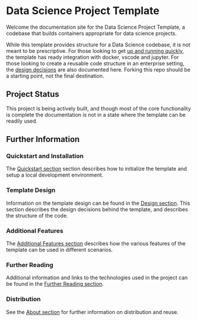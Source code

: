 # Data Science Project Template

Welcome the documentation site for the Data Science Project Template, a codebase
that builds containers appropriate for data science projects.

While this template provides structure for a Data Science codebase, it is not meant to be prescriptive. For those looking to get [up and running quickly](quickstart/quickstart.md), the template has ready integration with docker, vscode and jupyter. For those looking to create a reusable code structure in an enterprise setting, the [design decisions](design/design.md) are also documented here. Forking this repo should be a starting point, not the final destination.

## Project Status 

This project is being actively built, and though most of the core functionality is complete the
documentation is not in a state where the template can be readily used.

## Further Information

### Quickstart and Installation

The [Quickstart section](quickstart/quickstart.md) section describes how to initialize the template and setup a local development environment.

### Template Design

Information on the template design can be found in the [Design section](design/design.md). This section describes the design decisions
behind the template, and describes the structure of the code.

### Additional Features

The [Additional Features section](additional_features/reference.md) describes how the various features of the template can be used in different scenarios.

### Further Reading

Additional information and links to the technologies used in the project can be found in the [Further Reading section](further_reading/further_reading.md).

### Distribution

See the [About section](about/about.md) for further information on distribution and reuse.
